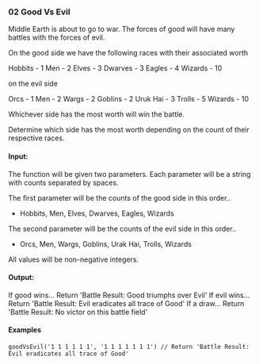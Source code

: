 ### 02 Good Vs Evil

Middle Earth is about to go to war. The forces of good will have many battles with the forces of evil. 

On the good side we have the following races with their associated worth

Hobbits - 1
Men - 2
Elves - 3
Dwarves - 3
Eagles - 4
Wizards - 10

on the evil side

Orcs - 1
Men - 2
Wargs - 2
Goblins - 2
Uruk Hai - 3
Trolls - 5
Wizards - 10

Whichever side has the most worth will win the battle.

Determine which side has the most worth depending on the count of their respective races.

#### Input:

The function will be given two parameters. Each parameter will be a string with counts separated by spaces.

The first parameter will be the counts of the good side in this order..

 - Hobbits, Men, Elves, Dwarves, Eagles, Wizards

The second parameter will be the counts of the evil side in this order..
 
 - Orcs, Men, Wargs, Goblins, Urak Hai, Trolls, Wizards
 
All values will be non-negative integers.
 
#### Output:

If good wins... Return 'Battle Result: Good triumphs over Evil' 
If evil wins... Return 'Battle Result: Evil eradicates all trace of Good'
If a draw... Return 'Battle Result: No victor on this battle field'

#### Examples

```goodVsEvil('1 1 1 1 1 1', '1 1 1 1 1 1 1') // Return 'Battle Result: Evil eradicates all trace of Good'```

